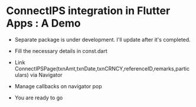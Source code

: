# ConnectIPS integration in Flutter Apps : A Demo

* Separate package is under development. I'll update after it's completed.

* Fill the necessary details in const.dart
* Link ConnectIPSPage(txnAmt,txnDate,txnCRNCY,referenceID,remarks,particulars) via Navigator
* Manage callbacks on navigator pop
* You are ready to go